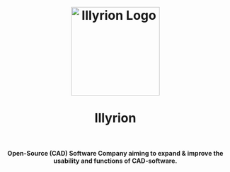 <a name="readme-top"></a>

<h1 align="center">
  <br>
    <a href="https://illyrion.eu/">
      <img src="https://github.com/illyrionsoftware/.github/blob/main/icons/illyria_short_logo.svg" alt="Illyrion Logo" width="200">
    </a>
  <br><br>
  Illyrion
  <br>
  <br>
</h1>

<h4 align="center">Open-Source (CAD) Software Company aiming to expand & improve the usability and functions of CAD-software.</h4>
